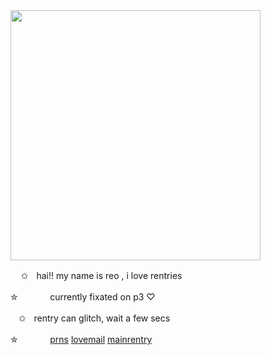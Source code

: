 <img src="https://i.imgur.com/ZNNlN2U.png&=80" width="400">

ㅤ
✩ㅤhai!! my name is reo , i love rentries

✮ㅤㅤㅤㅤcurrently fixated on p3 ♡

ㅤ✩ㅤrentry can glitch, wait a few secs

✮ㅤㅤㅤㅤ[prns](https://prns.cc/@kureomi) [lovemail](https://rentry.co/lovemailreo) [mainrentry](https://rentry.co/cinnamonp)



